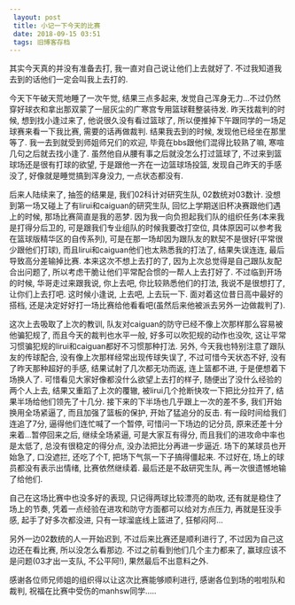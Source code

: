 ```yaml
---
 layout: post
 title: 小记一下今天的比赛
 date: 2018-09-15 03:51
 tags: 旧博客存档
---
```

其实今天真的并没有准备去打, 我一直对自己说让他们上去就好了. 不过我知道我去到的话他们一定会叫我上去打的.



今天下午破天荒地睡了一次午觉, 结果三点多起来, 发觉自己浑身无力...不过仍然穿好球衣和拿出那双蒙了一层灰尘的广寒宫专用篮球鞋整装待发.
昨天找裁判的时候, 想到找小逢过来了, 他说很久没有看过篮球了, 所以便推掉下午跟同学的一场足球赛来看一下我比赛, 需要的话再做裁判. 结果我去到的时候,
发现他已经坐在那里等了. 我一去到就受到师姐师兄们的欢迎, 毕竟在bbs跟他们混得比较熟了嘛, 寒喧几句之后就去找小逢了.
虽然他自从腰有事之后就没怎么打过篮球了, 不过来到篮球场还是很有打球的欲望, 于是跟他一齐在一边篮球场投篮, 发现自己昨天的手感没了,
好像就是睡觉搞到浑身没力, 一点状态都没有.



后来人陆续来了, 抽签的结果是, 我们02科计对研究生队, 02数统对03数计. 没想到第一场又碰上了有lirui和caiguan的研究生队,
回忆上学期送旧杯决赛跟他们遇上的时候, 那场比赛简直是我的恶梦. 因为我一向负担起我们队的组织任务(本来我是打得分后卫的,
可是跟我们专业组队的时候我要改打空位, 具体原因可以参考我在篮球版精华区的自传系列), 可是在那一场却因为跟队友的默契不是很好(平常很少跟他们打球),
而且lirui和caiguan他们也太熟悉我的打法了, 结果失误连连, 最后导致高分差输掉比赛. 本来这次不想上去打的了,
因为上次总觉得是自己跟队友配合出问题了, 所以考虑干脆让他们平常配合惯的一帮人上去打好了. 不过临到开场的时候, 华哥走过来跟我说, 你上去吧,
你比较熟悉他们的打法, 我说不是很想打了, 让你们上去打吧. 这时候小逢说, 上去吧, 上去玩一下. 面对着这位昔日高中最好的搭档,
还是决定好好打一场比赛给他看看吧(虽然后来他被派去另外一边做裁判了).



这次上去吸取了上次的教训, 队友对caiguan的防守已经不像上次那样那么容易被他骗犯规了, 而且今天的裁判也水平一般, 好多可以吹犯规的动作也没吹,
这让平常习惯骗犯规的lirui和caiguan都好不习惯那种打法. 另外, 今天我也特别注意了跟队友的传球配合, 没有像上次那样经常出现传球失误了,
不过可惜今天状态不好, 没有了昨天那种超好的手感, 结果试射了几次都无功而返, 连上篮都不进, 于是便想着下场换人了.
可惜看见大家好像都没什么欲望上去打的样子, 随便出了没什么经验的两个人上去, 结果又重蹈了上次的覆辙, 被lirui几个抢断快攻一下把比分拉开了,
结果半场给他们领先了十几分. 接下来的下半场也几乎跟上一次的差不多, 我们开始换用全场紧逼了, 而且加强了篮板的保护, 开始了猛追分的反击.
有一段时间给我们连追了7分, 逼得他们连忙喊了一个暂停, 可惜问一下场边的记分员, 原来还差十分来着...暂停回来之后, 继续全场紧逼, 可是大家互有得分,
而且我们的进攻命中率也是太低了, 总没有很稳定的得分点, 没办法把比分再进一步逼近. 场下的某球员也开始急了, 口没遮拦, 还吃了个T,
把场下气氛一下子搞得僵起来. 不过好在, 场上的球员都没有表示出情绪, 比赛依然继续着. 最后还是不敌研究生队, 再一次很遗憾地输了给他们.



自己在这场比赛中也没多好的表现, 只记得两球比较漂亮的助攻, 还有就是稳住了场上的节奏, 凭着一点经验在进攻和防守方面都可以给对方点压力, 再就是狂没手感,
起手了好多次都没进, 只有一球溜底线上篮进了, 狂郁闷阿...



另外一边02数统的人一开始迟到, 不过后来比赛还是顺利进行了, 不过因为自己这边还在看比赛, 所以没怎么看那边. 不过之前看到他们几个主力都来了,
赢球应该不是问题(03才出一支队, 不公平阿!), 果然最后不出意料之外.



感谢各位师兄师姐的组织得以让这次比赛能够顺利进行, 感谢各位到场的啦啦队和裁判, 祝福在比赛中受伤的manhsw同学.....

